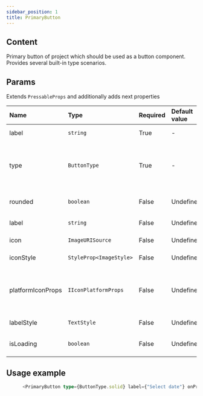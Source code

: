 ```yaml
---
sidebar_position: 1
title: PrimaryButton
---
```


## Content
Primary button of project which should be used as a button component. Provides several built-in type scenarios.

## Params
Extends `PressableProps` and additionally adds next properties

| Name            | Type           | Required       | Default value  | Description
|:----------------|:---------------|:---------------|:---------------|:---------------------------    
| label | `string`     | True          | -          | Label of button
| type  | `ButtonType`    | True          | -   | Button type based on which different styles will be shown
| rounded  | `boolean`    | False          | Undefined   | Should the corners be rounded
| label  | `string`    | False          | Undefined   | Style of container
| icon  | `ImageURISource`    | False          | Undefined   | Custom icon
| iconStyle  | `StyleProp<ImageStyle>`    | False          | Undefined   | Custom icon's style
| platformIconProps  | `IIconPlatformProps`    | False          | Undefined   | Platform icon props which will be used if `icon` is not provided
| labelStyle  | `TextStyle`    | False          | Undefined   | Label's style
| isLoading  | `boolean`    | False          | Undefined   | Shows activity indicator

## Usage example
```typescript jsx
      <PrimaryButton type={ButtonType.solid} label={"Select date"} onPress={onPress} />
```

